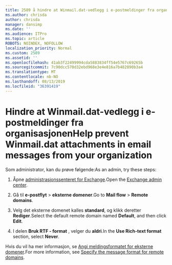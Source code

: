 ```yaml
---
title: 2589 å hindre at Winmail.dat-vedlegg i e-postmeldinger fra organisasjonen
ms.author: chrisda
author: chrisda
manager: dansimp
ms.date: ''
ms.audience: ITPro
ms.topic: article
ROBOTS: NOINDEX, NOFOLLOW
localization_priority: Normal
ms.custom: 2589
ms.assetid: ''
ms.openlocfilehash: 41ab3f22499994cda5883834ff54e5767c69265b
ms.sourcegitcommit: 7c90dcc570d32ebd968e3e4e816a7b482890b3a4
ms.translationtype: MT
ms.contentlocale: nb-NO
ms.lasthandoff: 08/13/2019
ms.locfileid: "36391419"
---
```

# <a name="help-prevent-winmaildat-attachments-in-email-messages-from-your-organization"></a><span data-ttu-id="f5488-102">Hindre at Winmail.dat-vedlegg i e-postmeldinger fra organisasjonen</span><span class="sxs-lookup"><span data-stu-id="f5488-102">Help prevent Winmail.dat attachments in email messages from your organization</span></span>

<span data-ttu-id="f5488-103">Som administrator, kan du prøve følgende:</span><span class="sxs-lookup"><span data-stu-id="f5488-103">As an admin, try these steps:</span></span>

1. <span data-ttu-id="f5488-104">Åpne [administrasjonssenteret for Exchange](https://outlook.office365.com/ecp/).</span><span class="sxs-lookup"><span data-stu-id="f5488-104">Open the [Exchange admin center](https://outlook.office365.com/ecp/).</span></span>

2. <span data-ttu-id="f5488-105">Gå til **e-postflyt** > **eksterne domener**.</span><span class="sxs-lookup"><span data-stu-id="f5488-105">Go to **Mail flow** > **Remote domains**.</span></span>

3. <span data-ttu-id="f5488-106">Velg det eksterne domenet kalles **standard**, og klikk deretter **Rediger**.</span><span class="sxs-lookup"><span data-stu-id="f5488-106">Select the default remote domain named **Default**, and then click **Edit**.</span></span>

4. <span data-ttu-id="f5488-107">I delen **Bruk RTF - format** , velger du **aldri**.</span><span class="sxs-lookup"><span data-stu-id="f5488-107">In the **Use Rich-text format** section, select **Never**.</span></span>

<span data-ttu-id="f5488-108">Hvis du vil ha mer informasjon, se [Angi meldingsformatet for eksterne domener](https://docs.microsoft.com/Exchange/mail-flow-best-practices/remote-domains/remote-domains#specifying-message-format).</span><span class="sxs-lookup"><span data-stu-id="f5488-108">For more information, see [Specify the message format for remote domains](https://docs.microsoft.com/Exchange/mail-flow-best-practices/remote-domains/remote-domains#specifying-message-format).</span></span>
